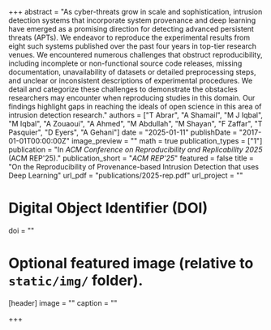 +++
abstract = "As cyber-threats grow in scale and sophistication, intrusion detection systems that incorporate system provenance and deep learning have emerged as a promising direction for detecting advanced persistent threats (APTs). We endeavor to reproduce the experimental results from eight such systems published over the past four years in top-tier research venues.  We encountered numerous challenges that obstruct reproducibility, including incomplete or non-functional source code releases, missing documentation, unavailability of datasets or detailed preprocessing steps, and unclear or inconsistent descriptions of experimental procedures. We detail and categorize these challenges to demonstrate the obstacles researchers may encounter when reproducing studies in this domain. Our findings highlight gaps in reaching the ideals of open science in this area of intrusion detection research."
authors = ["T Abrar", "A Shamail", "M J Iqbal", "M Iqbal", "A Zouaoui", "A Ahmed", "M Abdullah", "M Shayan",  "F Zaffar", "T Pasquier", "D Eyers", "A Gehani"]
date = "2025-01-11"
publishDate = "2017-01-01T00:00:00Z"
image_preview = ""
math = true
publication_types = ["1"]
publication = "In *ACM Conference on Reproducibility and Replicability 2025* (ACM REP'25)."
publication_short = "*ACM REP'25*"
featured = false
title = "On the Reproducibility of Provenance-based Intrusion Detection that uses Deep Learning"
url_pdf = "publications/2025-rep.pdf"
url_project = ""

# Digital Object Identifier (DOI)
doi = ""

# Optional featured image (relative to `static/img/` folder).
[header]
image = ""
caption = ""

+++
